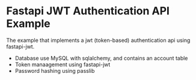 # Fastapi JWT Authentication API Example

The example that implements a jwt (token-based) authentication api using fastapi-jwt.
* Database use MySQL with sqlalchemy, and contains an account table
* Token manaagement using fastapi-jwt
* Password hashing using passlib

